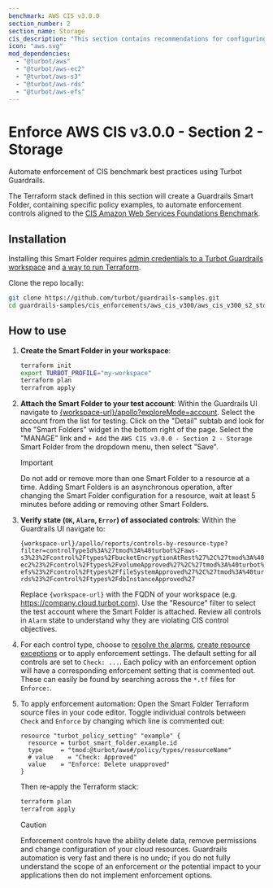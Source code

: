 ```yaml
---
benchmark: AWS CIS v3.0.0
section_number: 2
section_name: Storage
cis_description: "This section contains recommendations for configuring AWS Storage."
icon: "aws.svg"
mod_dependencies:
  - "@turbot/aws"
  - "@turbot/aws-ec2"
  - "@turbot/aws-s3"
  - "@turbot/aws-rds"
  - "@turbot/aws-efs"
---
```


# Enforce AWS CIS v3.0.0 - Section 2 - Storage

Automate enforcement of CIS benchmark best practices using Turbot Guardrails.

The Terraform stack defined in this section will create a Guardrails Smart Folder, containing specific policy examples, to automate enforcement controls aligned to the [CIS Amazon Web Services Foundations Benchmark](https://docs.aws.amazon.com/securityhub/latest/userguide/cis-aws-foundations-benchmark.html).

## Installation

Installing this Smart Folder requires [admin credentials to a Turbot Guardrails workspace](https://turbot.com/guardrails/docs/guides/iam/access-keys) and [a way to run Terraform](https://turbot.com/guardrails/docs/7-minute-labs/terraform).

Clone the repo locally:

```sh
git clone https://github.com/turbot/guardrails-samples.git
cd guardrails-samples/cis_enforcements/aws_cis_v300/aws_cis_v300_s2_storage
```

## How to use

1. __Create the Smart Folder in your workspace__:

    ```sh
    terraform init
    export TURBOT_PROFILE="my-workspace"
    terraform plan 
    terrafrom apply
    ```

1. __Attach the Smart Folder to your test account__: Within the Guardrails UI navigate to [{workspace-url}/apollo?exploreMode=account](#). Select the account from the list for testing. Click on the "Detail" subtab and look for the "Smart Folders" widget in the bottom right of the page. Select the "MANAGE" link and `+ Add` the `AWS CIS v3.0.0 - Section 2 - Storage` Smart Folder from the dropdown menu, then select "Save".
    > [!IMPORTANT]
    > Do not add or remove more than one Smart Folder to a resource at a time.  Adding Smart Folders is an asynchronous operation, after changing the Smart Folder configuration for a resource, wait at least 5 minutes before adding or removing other Smart Folders.

1. __Verify state (`OK`, `Alarm`, `Error`) of associated controls__: Within the Guardrails UI navigate to:
    ```
    {workspace-url}/apollo/reports/controls-by-resource-type?filter=controlTypeId%3A%27tmod%3A%40turbot%2Faws-s3%23%2Fcontrol%2Ftypes%2FbucketEncryptionAtRest%27%2C%27tmod%3A%40turbot%2Faws-ec2%23%2Fcontrol%2Ftypes%2FvolumeApproved%27%2C%27tmod%3A%40turbot%2Faws-efs%23%2Fcontrol%2Ftypes%2FfileSystemApproved%27%2C%27tmod%3A%40turbot%2Faws-rds%23%2Fcontrol%2Ftypes%2FdbInstanceApproved%27
    ```
    Replace `{workspace-url}` with the FQDN of your workspace (e.g. https://company.cloud.turbot.com). Use the "Resource" filter to select the test account where the Smart Folder is attached. Review all controls in `Alarm` state to understand why they are violating CIS control objectives.
1. For each control type, choose to [resolve the alarms](https://turbot.com/guardrails/docs/guides/quick-actions), [create resource exceptions](https://turbot.com/guardrails/docs/getting-started/activity-exceptions#manual-policy-exceptions) or to apply enforcement settings. The default setting for all controls are set to `Check: ...`. Each policy with an enforcement option will have a corresponding enforcement setting that is commented out. These can easily be found by searching across the `*.tf` files for `Enforce:`.
1. To apply enforcement automation: Open the Smart Folder Terraform source files in your code editor. Toggle individual controls between `Check` and `Enforce` by changing which line is commented out:

    ```hcl
    resource "turbot_policy_setting" "example" {
      resource = turbot_smart_folder.example.id
      type     = "tmod:@turbot/aws#/policy/types/resourceName"
      # value    = "Check: Approved"
      value    = "Enforce: Delete unapproved"
    }
    ```

    Then re-apply the Terraform stack:

    ```sh
    terraform plan 
    terrafrom apply
    ```

    > [!CAUTION]
    > Enforcement controls have the ability delete data, remove permissions and change configuration of your cloud resources. Guardrails automation is very fast and there is no undo; if you do not fully understand the scope of an enforcement or the potential impact to your applications then do not implement enforcement options.
